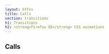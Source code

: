 ```yaml
---
layout: bffos
title: Calls
section: transitions
h1: Transitions
h2: <strong>Firefox OS</strong> CSS animations
---
```


## Calls
